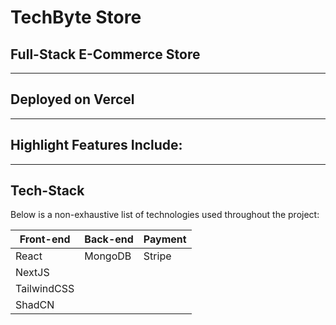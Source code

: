 # TechByte Store
## Full-Stack E-Commerce Store
----

## Deployed on Vercel

----

## Highlight Features Include:

----

## Tech-Stack

Below is a non-exhaustive list of technologies used throughout the project:

| Front-end | Back-end | Payment |
| --- | --- | --- |
| React | MongoDB | Stripe|
| NextJS |  | |
| TailwindCSS | | |
| ShadCN | | |
